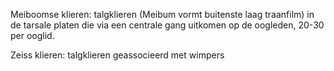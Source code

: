 Meiboomse klieren: talgklieren (Meibum vormt buitenste laag traanfilm) in de tarsale platen die via een centrale gang uitkomen op de oogleden, 20-30 per ooglid. 

Zeiss klieren: talgklieren geassocieerd met wimpers


